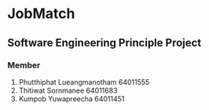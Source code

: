 # JobMatch
## Software Engineering Principle Project
### Member
1. Phutthiphat Lueangmanotham 64011555
2. Thitiwat Sornmanee 64011683
3. Kumpob Yuwapreecha 64011451
